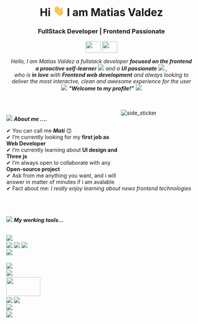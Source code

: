
<h1 align="center">Hi <img src="https://raw.githubusercontent.com/ABSphreak/ABSphreak/master/gifs/Hi.gif" width="30px"> I am Matias Valdez </h1>
<h3 align="center">FullStack Developer | Frontend Passionate </h3>
<p align="center">
 <a href = "mailto: matiasvaldez8184@gmail.com"><img align="center" src="https://www.vectorlogo.zone/logos/gmail/gmail-icon.svg" height="30" width="40" /></a>
  <a href = "https://www.linkedin.com/in/matiasvaldez1/"><img align="center" src="https://www.vectorlogo.zone/logos/linkedin/linkedin-icon.svg" height="30" width="40" /></a>
</p>
</p>



<p align="center">
  <em>
   Hello, I am Matias Valdez a fullstack developer <b>focused on the frontend </b> <br>
    <b>a proactive self-learner</b> <img src="https://github.com/TheDudeThatCode/TheDudeThatCode/blob/master/Assets/Developer.gif" width="30px"> and a <b>UI passionate</b>&nbsp;<img src="https://github.com/TheDudeThatCode/TheDudeThatCode/blob/master/Assets/Designer.gif" width="36px">&nbsp,<br>who is <b>in love</b>
    with <b>Frontend web development</b> and always looking to deliver the most interactve, clean and awesome experience for the user
  </em> 
  <br>
  <img src="https://media.giphy.com/media/gH3LO09IOiZIqePwv9/giphy.gif" width="50" /> <b><i align="center">"Welcome to my profile!”</i></b> <img src="https://media.giphy.com/media/qjqUcgIyRjsl2/giphy.gif" width="50" />
</p>
<br><br>
<img align="right" width=200px height=200px alt="side_sticker" src="https://media.giphy.com/media/TEnXkcsHrP4YedChhA/giphy.gif" />

<img src="https://media.giphy.com/media/iY8CRBdQXODJSCERIr/giphy.gif" width="30px">&nbsp;***About me ....***

✔ You can call me ***Mati*** 😊 <br>
✔ I’m currently looking for my **first job as Web Developer**<br>
✔ I’m currently learning about **UI design and Three js**<br>
✔ I’m always open to collaborate with any **Open-source project**<br>
✔ Ask from me anything you want, and i will answer in matter of minutes if i am avalable<br>
✔ Fact about me: *I really enjoy learning about news frontend technologies*<br><br><br><br>
 

<img src="https://media.giphy.com/media/iY8CRBdQXODJSCERIr/giphy.gif" width="30px">&nbsp;***My working tools...***
<p align="left">
  
  <code> <img height="50" src="https://www.vectorlogo.zone/logos/w3_html5/w3_html5-ar21.svg"> </code>
   <code><img height="50" src="https://www.vectorlogo.zone/logos/w3_css/w3_css-ar21.svg"></code>
   <code><img height="50" src="https://www.vectorlogo.zone/logos/sass-lang/sass-lang-ar21.svg"></code>
   <code><img height="50" src="https://www.vectorlogo.zone/logos/tailwindcss/tailwindcss-ar21.svg"></code>
    <code> <img height="50" src="https://www.vectorlogo.zone/logos/javascript/javascript-ar21.svg"> </code>
  <code> <img height="50" src="https://www.vectorlogo.zone/logos/reactjs/reactjs-ar21.svg"> </code>
  <code><img height="50" src="https://upload.wikimedia.org/wikipedia/commons/thumb/8/8e/Nextjs-logo.svg/207px-Nextjs-logo.svg.png?20190307203525"></code>
 <code> <img height="50" width="90" src="https://raw.githubusercontent.com/prplx/svg-logos/5585531d45d294869c4eaab4d7cf2e9c167710a9/svg/redux.svg"> </code>
   <code><img height="50" src="https://www.vectorlogo.zone/logos/nodejs/nodejs-ar21.svg"></code>
  <code><img height="50" style="background-color:white" src="https://www.vectorlogo.zone/logos/expressjs/expressjs-ar21.svg"></code>
   <code> <img height="50" src="https://www.vectorlogo.zone/logos/mysql/mysql-ar21.svg"> </code>
<code><img height="50" src="https://raw.githubusercontent.com/file-icons/DevOpicons/2c2bf2bdb6507b8e4bfe695c1d54d639fbfed479/svg/scrum.svg"></code>

 
